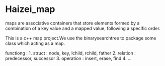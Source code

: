 # Haizei_map

maps are associative containers that store elements formed by a combination of a key value and a mapped value, following a specific order.

This is a c++ map project.We use the binarysearchtree to package some class which acting as a map.

functiong :
    1. struct : node, key, lchild, rchild, father
    2. relation : predecessor, successor
    3. operation : insert, erase, find
    4. ...
